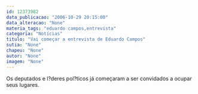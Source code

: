 ```yaml
---
id: 12373982
data_publicacao: "2006-10-29 20:15:00"
data_alteracao: "None"
materia_tags: "eduardo campos,entrevista"
categoria: "Notícias"
titulo: "Vai começar a entrevista de Eduardo Campos"
sutia: "None"
chapeu: "None"
autor: "None"
imagem: "None"
---
```

<p>Os deputados e l?deres pol?ticos já começaram a ser convidados a ocupar seus lugares. </p>
